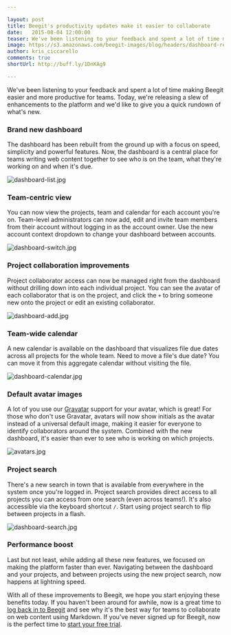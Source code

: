 ```yaml
---

layout: post
title: Beegit's productivity updates make it easier to collaborate
date:   2015-08-04 12:00:00
teaser: We've been listening to your feedback and spent a lot of time making Beegit easier and more productive for teams. Today, we're releasing a slew of enhancements to the platform and we'd like to give you a quick rundown of what's new.
image: https://s3.amazonaws.com/beegit-images/blog/headers/dashboard-release.jpg
author: kris_ciccarello
comments: true
shortUrl: http://buff.ly/1DnKAg9

---
```


We've been listening to your feedback and spent a lot of time making Beegit easier and more productive for teams. Today, we're releasing a slew of enhancements to the platform and we'd like to give you a quick rundown of what's new.

### Brand new dashboard
The dashboard has been rebuilt from the ground up with a focus on speed, simplicity and powerful features. Now, the dashboard is a central place for teams writing web content together to see who is on the team, what they're working on and when it's due. 

![dashboard-list.jpg](https://ucarecdn.com/23d507c1-bfa5-49aa-8fb3-725970e4d266/)

### Team-centric view
You can now view the projects, team and calendar for each account you're on. Team-level administrators can now add, edit and invite team members from their account without logging in as the account owner. Use the new account context dropdown to change your dashboard between accounts.

![dashboard-switch.jpg](https://ucarecdn.com/98cc8854-4dc1-4de4-89d3-a41a5d9d27b1/)

### Project collaboration improvements
Project collaborator access can now be managed right from the dashboard without drilling down into each individual project. You can see the avatar of each collaborator that is on the project, and click the `+` to bring someone new onto the project or edit an existing collaborator.

![dashboard-add.jpg](https://ucarecdn.com/2937701c-379f-438a-8aa2-06c0ed41c2af/)

### Team-wide calendar
A new calendar is available on the dashboard that visualizes file due dates across all projects for the whole team. Need to move a file's due date? You can move it from this aggregate calendar without visiting the file. 

![dashboard-calendar.jpg](https://ucarecdn.com/86a20756-88ee-4328-9f48-7a4aff2160dd/)

### Default avatar images
A lot of you use our [Gravatar](https://en.gravatar.com/) support for your avatar, which is great! For those who don't use Gravatar, avatars will now show initials as the avatar instead of a universal default image, making it easier for everyone to identify collaborators around the system. Combined with the new dashboard, it's easier than ever to see who is working on which projects.

![avatars.jpg](https://ucarecdn.com/30a87188-b374-4c28-bc84-899ae13008de/)

### Project search
There's a new search in town that is available from everywhere in the system once you're logged in. Project search provides direct access to all projects you can access from one search (even across teams!). It's also accessible via the keyboard shortcut `/`. Start using project search to flip between projects in a flash.

![dashboard-search.jpg](https://ucarecdn.com/8d03a465-e3cc-414a-b5f0-9e678a8814f9/)

### Performance boost
Last but not least, while adding all these new features, we focused on making the platform faster than ever. Navigating between the dashboard and your projects, and between projects using the new project search, now happens at lightning speed.

With all of these improvements to Beegit, we hope you start enjoying these benefits today. If you haven't been around for awhile, now is a great time to [log back in to Beegit](https://beegit.com/login) and see why it's the best way for teams to collaborate on web content using Markdown. If you've never signed up for Beegit, now is the perfect time to [start your free trial](https://beegit.com/signup?plan=individual).
